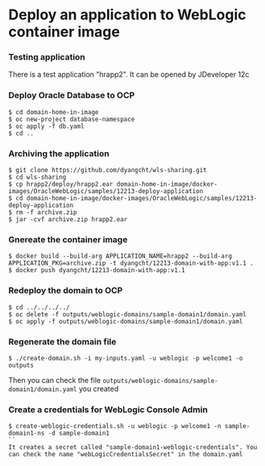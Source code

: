 # Deploy an application to WebLogic container image

### Testing application
There is a test application "hrapp2". It can be opened by JDeveloper 12c

### Deploy Oracle Database to OCP
```
$ cd domain-home-in-image
$ oc new-project database-namespace
$ oc apply -f db.yaml
$ cd ..
```

### Archiving the application
```
$ git clone https://github.com/dyangcht/wls-sharing.git
$ cd wls-sharing
$ cp hrapp2/deploy/hrapp2.ear domain-home-in-image/docker-images/OracleWebLogic/samples/12213-deploy-application
$ cd domain-home-in-image/docker-images/OracleWebLogic/samples/12213-deploy-application
$ rm -f archive.zip
$ jar -cvf archive.zip hrapp2.ear
```

### Gnereate the container image
```
$ docker build --build-arg APPLICATION_NAME=hrapp2 --build-arg APPLICATION_PKG=archive.zip -t dyangcht/12213-domain-with-app:v1.1 .
$ docker push dyangcht/12213-domain-with-app:v1.1
```

### Redeploy the domain to OCP
```
$ cd ../../../../
$ oc delete -f outputs/weblogic-domains/sample-domain1/domain.yaml
$ oc apply -f outputs/weblogic-domains/sample-domain1/domain.yaml
```

### Regenerate the domain file
```
$ ./create-domain.sh -i my-inputs.yaml -u weblogic -p welcome1 -o outputs
```
Then you can check the file `outputs/weblogic-domains/sample-domain1/domain.yaml` you created

### Create a credentials for WebLogic Console Admin
```
$ create-weblogic-credentials.sh -u weblogic -p welcome1 -n sample-domain1-ns -d sample-domain1
``
It creates a secret called "sample-domain1-weblogic-credentials". You can check the name "webLogicCredentialsSecret" in the domain.yaml

